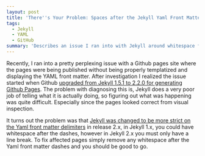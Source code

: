 ```yaml
---
layout: post
title: 'There''s Your Problem: Spaces after the Jekyll Yaml Front Matter'
tags:
  - Jekyll
  - YAML
  - GitHub
summary: 'Describes an issue I ran into with Jekyll around whitespace following the YAML Front Matter separator.'
---
```




Recently, I ran into a pretty perplexing issue with a Github pages site where the pages were being published without being properly templatized and displaying the YAML front matter. After investigation I realized the issue started when Github [upgraded from Jekyll 1.5.1 to 2.2.0 for generating Github Pages](https://github.com/blog/1867-github-pages-now-runs-jekyll-2-2-0).  The problem with diagnosing this is, Jekyll does a very poor job of telling what it is actually doing, so figuring out what was happening was quite difficult.  Especially since the pages looked correct from visual inspection.

It turns out the problem was that [Jekyll was changed to be more strict on the Yaml front matter delimiters](https://github.com/jekyll/jekyll/issues/2650) in release 2.x, in Jekyll 1.x, you could have whitespace after the dashes, however in Jekyll 2.x you must only have a line break. To fix affected pages simply remove any whitespace after the Yaml front matter dashes and you should be good to go.